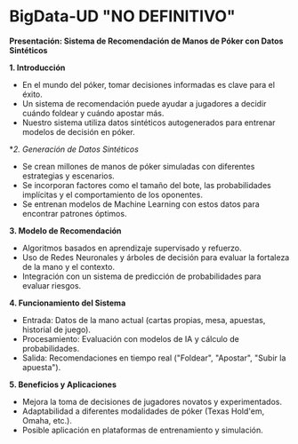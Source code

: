 # BigData-UD "NO DEFINITIVO"
**Presentación: Sistema de Recomendación de Manos de Póker con Datos Sintéticos**

**1. Introducción**
- En el mundo del póker, tomar decisiones informadas es clave para el éxito.
- Un sistema de recomendación puede ayudar a jugadores a decidir cuándo foldear y cuándo apostar más.
- Nuestro sistema utiliza datos sintéticos autogenerados para entrenar modelos de decisión en póker.

**2. Generación de Datos Sintéticos*
- Se crean millones de manos de póker simuladas con diferentes estrategias y escenarios.
- Se incorporan factores como el tamaño del bote, las probabilidades implícitas y el comportamiento de los oponentes.
- Se entrenan modelos de Machine Learning con estos datos para encontrar patrones óptimos.

**3. Modelo de Recomendación**
- Algoritmos basados en aprendizaje supervisado y refuerzo.
- Uso de Redes Neuronales y árboles de decisión para evaluar la fortaleza de la mano y el contexto.
- Integración con un sistema de predicción de probabilidades para evaluar riesgos.

**4. Funcionamiento del Sistema**
- Entrada: Datos de la mano actual (cartas propias, mesa, apuestas, historial de juego).
- Procesamiento: Evaluación con modelos de IA y cálculo de probabilidades.
- Salida: Recomendaciones en tiempo real ("Foldear", "Apostar", "Subir la apuesta").

**5. Beneficios y Aplicaciones**
- Mejora la toma de decisiones de jugadores novatos y experimentados.
- Adaptabilidad a diferentes modalidades de póker (Texas Hold'em, Omaha, etc.).
- Posible aplicación en plataformas de entrenamiento y simulación.

